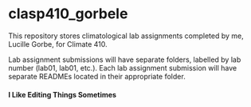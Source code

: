 # clasp410_gorbele

This repository stores climatological lab assignments completed by me, Lucille Gorbe, for Climate 410.

Lab assignment submissions will have separate folders, labelled by lab number (lab01, lab01, etc.).
Each lab assignment submission will have separate READMEs located in their appropriate folder.

#### I Like Editing Things Sometimes